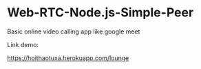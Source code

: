 # Web-RTC-Node.js-Simple-Peer
Basic online video calling app like google meet

Link demo:

https://hoithaotuxa.herokuapp.com/lounge
